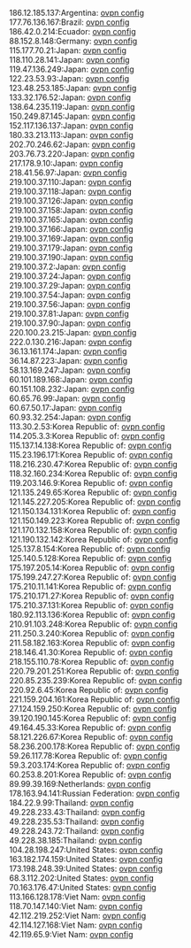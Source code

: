 186.12.185.137:Argentina: [ovpn config](vpn/186_12_185_137.ovpn)  
177.76.136.167:Brazil: [ovpn config](vpn/177_76_136_167.ovpn)  
186.42.0.214:Ecuador: [ovpn config](vpn/186_42_0_214.ovpn)  
88.152.8.148:Germany: [ovpn config](vpn/88_152_8_148.ovpn)  
115.177.70.21:Japan: [ovpn config](vpn/115_177_70_21.ovpn)  
118.110.28.141:Japan: [ovpn config](vpn/118_110_28_141.ovpn)  
119.47.136.249:Japan: [ovpn config](vpn/119_47_136_249.ovpn)  
122.23.53.93:Japan: [ovpn config](vpn/122_23_53_93.ovpn)  
123.48.253.185:Japan: [ovpn config](vpn/123_48_253_185.ovpn)  
133.32.176.52:Japan: [ovpn config](vpn/133_32_176_52.ovpn)  
138.64.235.119:Japan: [ovpn config](vpn/138_64_235_119.ovpn)  
150.249.87.145:Japan: [ovpn config](vpn/150_249_87_145.ovpn)  
152.117.136.137:Japan: [ovpn config](vpn/152_117_136_137.ovpn)  
180.33.213.113:Japan: [ovpn config](vpn/180_33_213_113.ovpn)  
202.70.246.62:Japan: [ovpn config](vpn/202_70_246_62.ovpn)  
203.76.73.220:Japan: [ovpn config](vpn/203_76_73_220.ovpn)  
217.178.9.10:Japan: [ovpn config](vpn/217_178_9_10.ovpn)  
218.41.56.97:Japan: [ovpn config](vpn/218_41_56_97.ovpn)  
219.100.37.110:Japan: [ovpn config](vpn/219_100_37_110.ovpn)  
219.100.37.118:Japan: [ovpn config](vpn/219_100_37_118.ovpn)  
219.100.37.126:Japan: [ovpn config](vpn/219_100_37_126.ovpn)  
219.100.37.158:Japan: [ovpn config](vpn/219_100_37_158.ovpn)  
219.100.37.165:Japan: [ovpn config](vpn/219_100_37_165.ovpn)  
219.100.37.166:Japan: [ovpn config](vpn/219_100_37_166.ovpn)  
219.100.37.169:Japan: [ovpn config](vpn/219_100_37_169.ovpn)  
219.100.37.179:Japan: [ovpn config](vpn/219_100_37_179.ovpn)  
219.100.37.190:Japan: [ovpn config](vpn/219_100_37_190.ovpn)  
219.100.37.2:Japan: [ovpn config](vpn/219_100_37_2.ovpn)  
219.100.37.24:Japan: [ovpn config](vpn/219_100_37_24.ovpn)  
219.100.37.29:Japan: [ovpn config](vpn/219_100_37_29.ovpn)  
219.100.37.54:Japan: [ovpn config](vpn/219_100_37_54.ovpn)  
219.100.37.56:Japan: [ovpn config](vpn/219_100_37_56.ovpn)  
219.100.37.81:Japan: [ovpn config](vpn/219_100_37_81.ovpn)  
219.100.37.90:Japan: [ovpn config](vpn/219_100_37_90.ovpn)  
220.100.23.215:Japan: [ovpn config](vpn/220_100_23_215.ovpn)  
222.0.130.216:Japan: [ovpn config](vpn/222_0_130_216.ovpn)  
36.13.161.174:Japan: [ovpn config](vpn/36_13_161_174.ovpn)  
36.14.87.223:Japan: [ovpn config](vpn/36_14_87_223.ovpn)  
58.13.169.247:Japan: [ovpn config](vpn/58_13_169_247.ovpn)  
60.101.189.168:Japan: [ovpn config](vpn/60_101_189_168.ovpn)  
60.151.108.232:Japan: [ovpn config](vpn/60_151_108_232.ovpn)  
60.65.76.99:Japan: [ovpn config](vpn/60_65_76_99.ovpn)  
60.67.50.17:Japan: [ovpn config](vpn/60_67_50_17.ovpn)  
60.93.32.254:Japan: [ovpn config](vpn/60_93_32_254.ovpn)  
113.30.2.53:Korea Republic of: [ovpn config](vpn/113_30_2_53.ovpn)  
114.205.3.3:Korea Republic of: [ovpn config](vpn/114_205_3_3.ovpn)  
115.137.14.138:Korea Republic of: [ovpn config](vpn/115_137_14_138.ovpn)  
115.23.196.171:Korea Republic of: [ovpn config](vpn/115_23_196_171.ovpn)  
118.216.230.47:Korea Republic of: [ovpn config](vpn/118_216_230_47.ovpn)  
118.32.160.234:Korea Republic of: [ovpn config](vpn/118_32_160_234.ovpn)  
119.203.146.9:Korea Republic of: [ovpn config](vpn/119_203_146_9.ovpn)  
121.135.249.65:Korea Republic of: [ovpn config](vpn/121_135_249_65.ovpn)  
121.145.227.205:Korea Republic of: [ovpn config](vpn/121_145_227_205.ovpn)  
121.150.134.131:Korea Republic of: [ovpn config](vpn/121_150_134_131.ovpn)  
121.150.149.223:Korea Republic of: [ovpn config](vpn/121_150_149_223.ovpn)  
121.170.132.158:Korea Republic of: [ovpn config](vpn/121_170_132_158.ovpn)  
121.190.132.142:Korea Republic of: [ovpn config](vpn/121_190_132_142.ovpn)  
125.137.8.154:Korea Republic of: [ovpn config](vpn/125_137_8_154.ovpn)  
125.140.5.128:Korea Republic of: [ovpn config](vpn/125_140_5_128.ovpn)  
175.197.205.14:Korea Republic of: [ovpn config](vpn/175_197_205_14.ovpn)  
175.199.247.27:Korea Republic of: [ovpn config](vpn/175_199_247_27.ovpn)  
175.210.11.141:Korea Republic of: [ovpn config](vpn/175_210_11_141.ovpn)  
175.210.171.27:Korea Republic of: [ovpn config](vpn/175_210_171_27.ovpn)  
175.210.37.131:Korea Republic of: [ovpn config](vpn/175_210_37_131.ovpn)  
180.92.113.136:Korea Republic of: [ovpn config](vpn/180_92_113_136.ovpn)  
210.91.103.248:Korea Republic of: [ovpn config](vpn/210_91_103_248.ovpn)  
211.250.3.240:Korea Republic of: [ovpn config](vpn/211_250_3_240.ovpn)  
211.58.182.163:Korea Republic of: [ovpn config](vpn/211_58_182_163.ovpn)  
218.146.41.30:Korea Republic of: [ovpn config](vpn/218_146_41_30.ovpn)  
218.155.110.78:Korea Republic of: [ovpn config](vpn/218_155_110_78.ovpn)  
220.79.201.251:Korea Republic of: [ovpn config](vpn/220_79_201_251.ovpn)  
220.85.235.239:Korea Republic of: [ovpn config](vpn/220_85_235_239.ovpn)  
220.92.6.45:Korea Republic of: [ovpn config](vpn/220_92_6_45.ovpn)  
221.159.204.161:Korea Republic of: [ovpn config](vpn/221_159_204_161.ovpn)  
27.124.159.250:Korea Republic of: [ovpn config](vpn/27_124_159_250.ovpn)  
39.120.190.145:Korea Republic of: [ovpn config](vpn/39_120_190_145.ovpn)  
49.164.45.33:Korea Republic of: [ovpn config](vpn/49_164_45_33.ovpn)  
58.121.226.67:Korea Republic of: [ovpn config](vpn/58_121_226_67.ovpn)  
58.236.200.178:Korea Republic of: [ovpn config](vpn/58_236_200_178.ovpn)  
59.26.117.78:Korea Republic of: [ovpn config](vpn/59_26_117_78.ovpn)  
59.3.203.174:Korea Republic of: [ovpn config](vpn/59_3_203_174.ovpn)  
60.253.8.201:Korea Republic of: [ovpn config](vpn/60_253_8_201.ovpn)  
89.99.39.169:Netherlands: [ovpn config](vpn/89_99_39_169.ovpn)  
178.163.94.141:Russian Federation: [ovpn config](vpn/178_163_94_141.ovpn)  
184.22.9.99:Thailand: [ovpn config](vpn/184_22_9_99.ovpn)  
49.228.233.43:Thailand: [ovpn config](vpn/49_228_233_43.ovpn)  
49.228.235.53:Thailand: [ovpn config](vpn/49_228_235_53.ovpn)  
49.228.243.72:Thailand: [ovpn config](vpn/49_228_243_72.ovpn)  
49.228.38.185:Thailand: [ovpn config](vpn/49_228_38_185.ovpn)  
104.28.198.247:United States: [ovpn config](vpn/104_28_198_247.ovpn)  
163.182.174.159:United States: [ovpn config](vpn/163_182_174_159.ovpn)  
173.198.248.39:United States: [ovpn config](vpn/173_198_248_39.ovpn)  
68.3.112.202:United States: [ovpn config](vpn/68_3_112_202.ovpn)  
70.163.176.47:United States: [ovpn config](vpn/70_163_176_47.ovpn)  
113.166.128.178:Viet Nam: [ovpn config](vpn/113_166_128_178.ovpn)  
118.70.147.140:Viet Nam: [ovpn config](vpn/118_70_147_140.ovpn)  
42.112.219.252:Viet Nam: [ovpn config](vpn/42_112_219_252.ovpn)  
42.114.127.168:Viet Nam: [ovpn config](vpn/42_114_127_168.ovpn)  
42.119.65.9:Viet Nam: [ovpn config](vpn/42_119_65_9.ovpn)  
